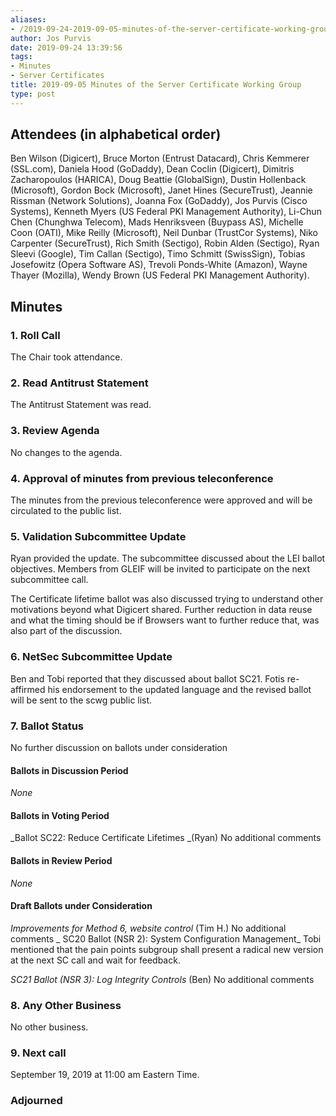 ```yaml
---
aliases:
- /2019-09-24-2019-09-05-minutes-of-the-server-certificate-working-group/
author: Jos Purvis
date: 2019-09-24 13:39:56
tags:
- Minutes
- Server Certificates
title: 2019-09-05 Minutes of the Server Certificate Working Group
type: post
---
```


## Attendees (in alphabetical order) 

Ben Wilson (Digicert), Bruce Morton (Entrust Datacard), Chris Kemmerer (SSL.com), Daniela Hood (GoDaddy), Dean Coclin (Digicert), Dimitris Zacharopoulos (HARICA), Doug Beattie (GlobalSign), Dustin Hollenback (Microsoft), Gordon Bock (Microsoft), Janet Hines (SecureTrust), Jeannie Rissman (Network Solutions), Joanna Fox (GoDaddy), Jos Purvis (Cisco Systems), Kenneth Myers (US Federal PKI Management Authority), Li-Chun Chen (Chunghwa Telecom), Mads Henriksveen (Buypass AS), Michelle Coon (OATI), Mike Reilly (Microsoft), Neil Dunbar (TrustCor Systems), Niko Carpenter (SecureTrust), Rich Smith (Sectigo), Robin Alden (Sectigo), Ryan Sleevi (Google), Tim Callan (Sectigo), Timo Schmitt (SwissSign), Tobias Josefowitz (Opera Software AS), Trevoli Ponds-White (Amazon), Wayne Thayer (Mozilla), Wendy Brown (US Federal PKI Management Authority).

## Minutes

### 1. Roll Call

The Chair took attendance.

### 2. Read Antitrust Statement

The Antitrust Statement was read.

### 3. Review Agenda

No changes to the agenda.

### 4. Approval of minutes from previous teleconference 

The minutes from the previous teleconference were approved and will be circulated to the public list.

### 5. Validation Subcommittee Update

Ryan provided the update. The subcommittee discussed about the LEI ballot objectives. Members from GLEIF will be invited to participate on the next subcommittee call.

The Certificate lifetime ballot was also discussed trying to understand other motivations beyond what Digicert shared. Further reduction in data reuse and what the timing should be if Browsers want to further reduce that, was also part of the discussion.

### 6. NetSec Subcommittee Update 

Ben and Tobi reported that they discussed about ballot SC21. Fotis re-affirmed his endorsement to the updated language and the revised ballot will be sent to the scwg public list.

### 7. Ballot Status 

No further discussion on ballots under consideration

#### Ballots in Discussion Period

_None_

#### Ballots in Voting Period 

\_Ballot SC22: Reduce Certificate Lifetimes \_(Ryan)
No additional comments

#### Ballots in Review Period 

_None_

#### Draft Ballots under Consideration

_Improvements for Method 6, website control_ (Tim H.)
No additional comments
\_
SC20 Ballot (NSR 2): System Configuration Management\_
Tobi mentioned that the pain points subgroup shall present a radical new version at the next SC call and wait for feedback.

_SC21 Ballot (NSR 3): Log Integrity Controls_ (Ben)
No additional comments

### 8. Any Other Business 

No other business.

### 9. Next call 

September 19, 2019 at 11:00 am Eastern Time.

### Adjourned